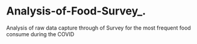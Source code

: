 # Analysis-of-Food-Survey_.
Analysis of raw data capture  through of Survey for the most frequent food consume during the COVID 
